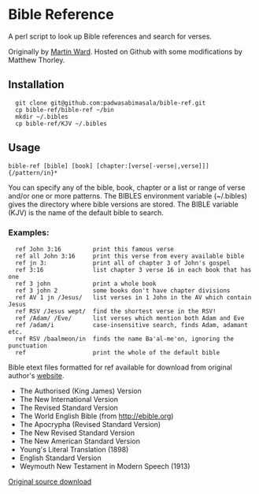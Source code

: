 # Bible Reference

A perl script to look up Bible references and search for verses.

Originally by [Martin Ward](http://www.gkc.org.uk/). Hosted on Github with some
modifications by Matthew Thorley.

## Installation

```
  git clone git@github.com:padwasabimasala/bible-ref.git
  cp bible-ref/bible-ref ~/bin
  mkdir ~/.bibles
  cp bible-ref/KJV ~/.bibles
```
  
## Usage

`bible-ref [bible] [book] [chapter:[verse[-verse|,verse]]] {/pattern/in}*`

You can specify any of the bible, book, chapter or a list or range of verse
and/or one or more patterns. The BIBLES environment variable (~/.bibles) gives the
directory where bible versions are stored. The BIBLE variable (KJV) is the name of
the default bible to search.

### Examples:

```
  ref John 3:16         print this famous verse
  ref all John 3:16     print this verse from every available bible
  ref jn 3:             print all of chapter 3 of John's gospel
  ref 3:16              list chapter 3 verse 16 in each book that has one
  ref 3 john            print a whole book
  ref 3 john 2          some books don't have chapter divisions
  ref AV 1 jn /Jesus/   list verses in 1 John in the AV which contain Jesus
  ref RSV /Jesus wept/  find the shortest verse in the RSV!
  ref /Adam/ /Eve/      list verses which mention both Adam and Eve
  ref /adam/i           case-insensitive search, finds Adam, adamant etc.
  ref RSV /baalmeon/in  finds the name Ba'al-me'on, ignoring the punctuation
  ref                   print the whole of the default bible
```

Bible etext files formatted for ref available for download from original
author's [website](http://www.gkc.org.uk/martin/software/index.html).

- The Authorised (King James) Version
- The New International Version
- The Revised Standard Version
- The World English Bible (from http://ebible.org)
- The Apocrypha (Revised Standard Version)
- The New Revised Standard Version
- The New American Standard Version
- Young's Literal Translation (1898)
- English Standard Version
- Weymouth New Testament in Modern Speech (1913)

[Original source download](http://www.gkc.org.uk/martin/software/ref)
